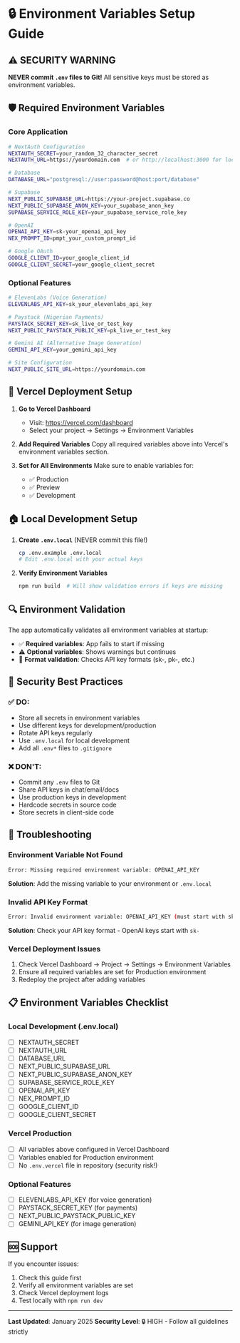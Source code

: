 # 🔒 Environment Variables Setup Guide

## ⚠️ SECURITY WARNING
**NEVER commit `.env` files to Git!** All sensitive keys must be stored as environment variables.

## 🛡️ Required Environment Variables

### Core Application
```bash
# NextAuth Configuration
NEXTAUTH_SECRET=your_random_32_character_secret
NEXTAUTH_URL=https://yourdomain.com  # or http://localhost:3000 for local dev

# Database
DATABASE_URL="postgresql://user:password@host:port/database"

# Supabase
NEXT_PUBLIC_SUPABASE_URL=https://your-project.supabase.co
NEXT_PUBLIC_SUPABASE_ANON_KEY=your_supabase_anon_key
SUPABASE_SERVICE_ROLE_KEY=your_supabase_service_role_key

# OpenAI
OPENAI_API_KEY=sk-your_openai_api_key
NEX_PROMPT_ID=pmpt_your_custom_prompt_id

# Google OAuth
GOOGLE_CLIENT_ID=your_google_client_id
GOOGLE_CLIENT_SECRET=your_google_client_secret
```

### Optional Features
```bash
# ElevenLabs (Voice Generation)
ELEVENLABS_API_KEY=sk_your_elevenlabs_api_key

# Paystack (Nigerian Payments)
PAYSTACK_SECRET_KEY=sk_live_or_test_key
NEXT_PUBLIC_PAYSTACK_PUBLIC_KEY=pk_live_or_test_key

# Gemini AI (Alternative Image Generation)
GEMINI_API_KEY=your_gemini_api_key

# Site Configuration
NEXT_PUBLIC_SITE_URL=https://yourdomain.com
```

## 🚀 Vercel Deployment Setup

1. **Go to Vercel Dashboard**
   - Visit: https://vercel.com/dashboard
   - Select your project → Settings → Environment Variables

2. **Add Required Variables**
   Copy all required variables above into Vercel's environment variables section.

3. **Set for All Environments**
   Make sure to enable variables for:
   - ✅ Production
   - ✅ Preview  
   - ✅ Development

## 🏠 Local Development Setup

1. **Create `.env.local`** (NEVER commit this file!)
   ```bash
   cp .env.example .env.local
   # Edit .env.local with your actual keys
   ```

2. **Verify Environment Variables**
   ```bash
   npm run build  # Will show validation errors if keys are missing
   ```

## 🔍 Environment Validation

The app automatically validates all environment variables at startup:

- ✅ **Required variables**: App fails to start if missing
- ⚠️ **Optional variables**: Shows warnings but continues
- 🔑 **Format validation**: Checks API key formats (sk-, pk-, etc.)

## 🚨 Security Best Practices

### ✅ DO:
- Store all secrets in environment variables
- Use different keys for development/production
- Rotate API keys regularly
- Use `.env.local` for local development
- Add all `.env*` files to `.gitignore`

### ❌ DON'T:
- Commit any `.env` files to Git
- Share API keys in chat/email/docs
- Use production keys in development
- Hardcode secrets in source code
- Store secrets in client-side code

## 🔧 Troubleshooting

### Environment Variable Not Found
```bash
Error: Missing required environment variable: OPENAI_API_KEY
```
**Solution**: Add the missing variable to your environment or `.env.local`

### Invalid API Key Format
```bash
Error: Invalid environment variable: OPENAI_API_KEY (must start with sk-)
```
**Solution**: Check your API key format - OpenAI keys start with `sk-`

### Vercel Deployment Issues
1. Check Vercel Dashboard → Project → Settings → Environment Variables
2. Ensure all required variables are set for Production environment
3. Redeploy the project after adding variables

## 📋 Environment Variables Checklist

### Local Development (.env.local)
- [ ] NEXTAUTH_SECRET
- [ ] NEXTAUTH_URL  
- [ ] DATABASE_URL
- [ ] NEXT_PUBLIC_SUPABASE_URL
- [ ] NEXT_PUBLIC_SUPABASE_ANON_KEY
- [ ] SUPABASE_SERVICE_ROLE_KEY
- [ ] OPENAI_API_KEY
- [ ] NEX_PROMPT_ID
- [ ] GOOGLE_CLIENT_ID
- [ ] GOOGLE_CLIENT_SECRET

### Vercel Production
- [ ] All variables above configured in Vercel Dashboard
- [ ] Variables enabled for Production environment
- [ ] No `.env.vercel` file in repository (security risk!)

### Optional Features
- [ ] ELEVENLABS_API_KEY (for voice generation)
- [ ] PAYSTACK_SECRET_KEY (for payments)
- [ ] NEXT_PUBLIC_PAYSTACK_PUBLIC_KEY
- [ ] GEMINI_API_KEY (for image generation)

## 🆘 Support

If you encounter issues:
1. Check this guide first
2. Verify all environment variables are set
3. Check Vercel deployment logs
4. Test locally with `npm run dev`

---
**Last Updated**: January 2025
**Security Level**: 🔒 HIGH - Follow all guidelines strictly